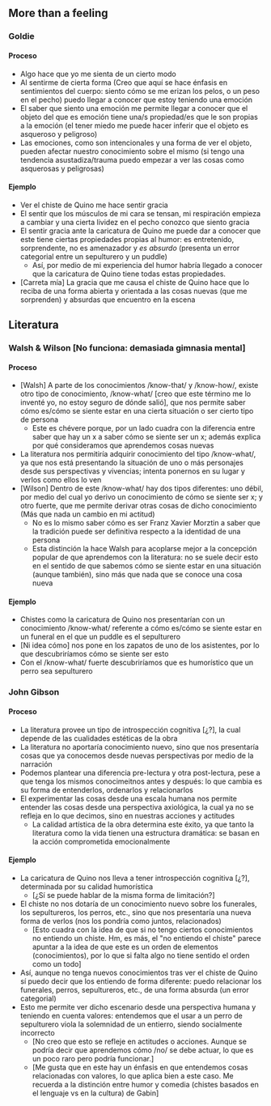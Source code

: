 ## More than a feeling
### Goldie
#### Proceso
- Algo hace que yo me sienta de un cierto modo
- Al sentirme de cierta forma (Creo que aquí se hace énfasis en sentimientos del cuerpo: siento cómo se me erizan los pelos, o un peso en el pecho) puedo llegar a conocer que estoy teniendo una emoción
- El saber que siento una emoción me permite llegar a conocer que el objeto del que es emoción tiene una/s propiedad/es que le son propias a la emoción (el tener miedo me puede hacer inferir que el objeto es asqueroso y peligroso)
- Las emociones, como son intencionales y una forma de ver el objeto, pueden afectar nuestro conocimiento sobre el mismo (si tengo una tendencia asustadiza/trauma puedo empezar a ver las cosas como asquerosas y peligrosas)
#### Ejemplo
- Ver el chiste de Quino me hace sentir gracia
- El sentir que los músculos de mi cara se tensan, mi respiración empieza a cambiar y una cierta lividez en el pecho conozco que siento gracia
- El sentir gracia ante la caricatura de Quino me puede dar a conocer que este tiene ciertas propiedades propias al humor: es entretenido, sorprendente, no es amenazador y *es absurdo* (presenta un error categorial entre un sepulturero y un puddle)
  - Así, por medio de mi experiencia del humor habría llegado a conocer que la caricatura de Quino tiene todas estas propiedades.
- [Carreta mía] La gracia que me causa el chiste de Quino hace que lo reciba de una forma abierta y orientada a las cosas nuevas (que me sorprenden) y absurdas que encuentro en la escena
## Literatura
### Walsh & Wilson [No funciona: demasiada gimnasia mental]
#### Proceso
- [Walsh] A parte de los conocimientos /know-that/ y /know-how/, existe otro tipo de conocimiento, /know-what/ [creo que este término me lo inventé yo, no estoy seguro de dónde salió], que nos permite saber cómo es/cómo se siente estar en una cierta situación o ser cierto tipo de persona
  - Este es chévere porque, por un lado cuadra con la diferencia entre saber que hay un x a saber cómo se siente ser un x; además explica por qué consideramos que aprendemos cosas nuevas
- La literatura nos permitiría adquirir conocimiento del tipo /know-what/, ya que nos está presentando la situación de uno o más personajes desde sus perspectivas y vivencias; intenta ponernos en su lugar y verlos como ellos lo ven
- [Wilson] Dentro de este /know-what/ hay dos tipos diferentes: uno débil, por medio del cual yo derivo un conocimiento de cómo se siente ser x; y otro fuerte, que me permite derivar otras cosas de dicho conocimiento (Más que nada un cambio en mi actitud)
  - No es lo mismo saber cómo es ser Franz Xavier Morztin a saber que la tradición puede ser definitiva respecto a la identidad de una persona
  - Esta distinción la hace Walsh para acoplarse mejor a la concepción popular de que aprendemos con la literatura: no se suele decir esto en el sentido de que sabemos cómo se siente estar en una situación (aunque también), sino más que nada que se conoce una cosa nueva
#### Ejemplo
- Chistes como la caricatura de Quino nos presentarían con un conocimiento /know-what/ referente a cómo es/cómo se siente estar en un funeral en el que un puddle es el sepulturero
- [Ni idea cómo] nos pone en los zapatos de uno de los asistentes, por lo que descubriríamos cómo se siente ser esto
- Con el /know-what/ fuerte descubriríamos que es humorístico que un perro sea sepulturero
### John Gibson
#### Proceso
- La literatura provee un tipo de introspección cognitiva [¿?], la cual depende de las cualidades estéticas de la obra
- La literatura no aportaría conocimiento nuevo, sino que nos presentaría cosas que ya conocemos desde nuevas perspectivas  por medio de la narración
- Podemos plantear una diferencia pre-lectura y otra post-lectura, pese a que tenga los mismos conocimeitnos antes y después: lo que cambia es su forma de entenderlos, ordenarlos y relacionarlos
- El experimentar las cosas desde una escala humana nos permite entender las cosas desde una perspectiva axiológica, la cual ya no se refleja en lo que decimos, sino en nuestras acciones y actitudes
  - La calidad artística de la obra determina este éxito, ya que tanto la literatura como la vida tienen una estructura dramática: se basan en la acción comprometida emocionalmente
#### Ejemplo
- La caricatura de Quino nos lleva a tener introspección cognitiva [¿?], determinada por su calidad humorística
  - [¿Sí se puede hablar de la misma forma de limitación?]
- El chiste no nos dotaría de un conocimiento nuevo sobre los funerales, los sepultureros, los perros, etc., sino que nos presentaría una nueva forma de verlos (nos los pondría como juntos, relacionados)
  - [Esto cuadra con la idea de que si no tengo ciertos conocimientos no entiendo un chiste. Hm, es más, el "no entiendo el chiste" parece apuntar a la idea de que este es un orden de elementos (conocimientos), por lo que si falta algo no tiene sentido el orden como un todo]
- Así, aunque no tenga nuevos conocimientos tras ver el chiste de Quino sí puedo decir que los entiendo de forma diferente: puedo relacionar los funerales, perros, sepultureros, etc., de una forma absurda (un error categorial)
- Esto me permite ver dicho escenario desde una perspectiva humana y teniendo en cuenta valores: entendemos que el usar a un perro de sepulturero viola la solemnidad de un entierro, siendo socialmente incorrecto
  - [No creo que esto se refleje en actitudes o acciones. Aunque se podría decir que aprendemos cómo /no/ se debe actuar, lo que es un poco raro pero podría funcionar.]
  - [Me gusta que en este hay un énfasis en que entendemos cosas relacionadas con valores, lo que aplica bien a este caso. Me recuerda a la distinción entre humor y comedia (chistes basados en el lenguaje vs en la cultura) de Gabin]
